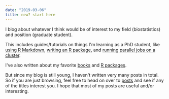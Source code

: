 ```yaml
---
date: "2019-03-06"
title: new? start here
---
```


I blog about whatever I think would be of interest to my field (biostatistics) and position (graduate student).

This includes guides/tutorials on things I'm learning as a PhD student, like [using R Markdown](https://blog.albertkuo.me/post/getting-started-with-r-markdown/), [writing an R package](https://blog.albertkuo.me/post/creating-an-r-package-for-the-first-time/), and [running parallel jobs on a cluster](https://blog.albertkuo.me/post/submitting-parallel-jobs-on-a-cluster/).

I've also written about my favorite [books](https://blog.albertkuo.me/post/my-favorite-books-to-date/) and [R packages](https://blog.albertkuo.me/post/a-few-of-my-favorite-r-packages/).

But since my blog is still young, I haven't written very many posts in total. So if you are just browsing, feel free to head on over to [posts](/post) and see if any of the titles interest you. I hope that most of my posts are useful and/or interesting.